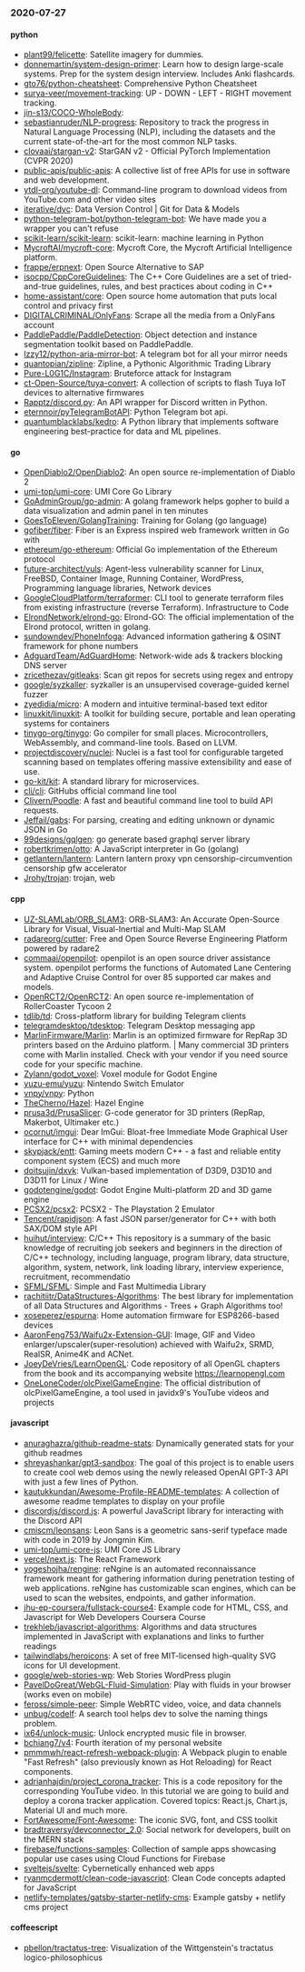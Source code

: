 ### 2020-07-27

#### python
* [plant99/felicette](https://github.com/plant99/felicette): Satellite imagery for dummies.
* [donnemartin/system-design-primer](https://github.com/donnemartin/system-design-primer): Learn how to design large-scale systems. Prep for the system design interview. Includes Anki flashcards.
* [gto76/python-cheatsheet](https://github.com/gto76/python-cheatsheet): Comprehensive Python Cheatsheet
* [surya-veer/movement-tracking](https://github.com/surya-veer/movement-tracking): UP - DOWN - LEFT - RIGHT movement tracking.
* [jin-s13/COCO-WholeBody](https://github.com/jin-s13/COCO-WholeBody): 
* [sebastianruder/NLP-progress](https://github.com/sebastianruder/NLP-progress): Repository to track the progress in Natural Language Processing (NLP), including the datasets and the current state-of-the-art for the most common NLP tasks.
* [clovaai/stargan-v2](https://github.com/clovaai/stargan-v2): StarGAN v2 - Official PyTorch Implementation (CVPR 2020)
* [public-apis/public-apis](https://github.com/public-apis/public-apis): A collective list of free APIs for use in software and web development.
* [ytdl-org/youtube-dl](https://github.com/ytdl-org/youtube-dl): Command-line program to download videos from YouTube.com and other video sites
* [iterative/dvc](https://github.com/iterative/dvc): Data Version Control | Git for Data & Models
* [python-telegram-bot/python-telegram-bot](https://github.com/python-telegram-bot/python-telegram-bot): We have made you a wrapper you can't refuse
* [scikit-learn/scikit-learn](https://github.com/scikit-learn/scikit-learn): scikit-learn: machine learning in Python
* [MycroftAI/mycroft-core](https://github.com/MycroftAI/mycroft-core): Mycroft Core, the Mycroft Artificial Intelligence platform.
* [frappe/erpnext](https://github.com/frappe/erpnext): Open Source Alternative to SAP
* [isocpp/CppCoreGuidelines](https://github.com/isocpp/CppCoreGuidelines): The C++ Core Guidelines are a set of tried-and-true guidelines, rules, and best practices about coding in C++
* [home-assistant/core](https://github.com/home-assistant/core):  Open source home automation that puts local control and privacy first
* [DIGITALCRIMINAL/OnlyFans](https://github.com/DIGITALCRIMINAL/OnlyFans): Scrape all the media from a OnlyFans account
* [PaddlePaddle/PaddleDetection](https://github.com/PaddlePaddle/PaddleDetection): Object detection and instance segmentation toolkit based on PaddlePaddle.
* [lzzy12/python-aria-mirror-bot](https://github.com/lzzy12/python-aria-mirror-bot): A telegram bot for all your mirror needs
* [quantopian/zipline](https://github.com/quantopian/zipline): Zipline, a Pythonic Algorithmic Trading Library
* [Pure-L0G1C/Instagram](https://github.com/Pure-L0G1C/Instagram): Bruteforce attack for Instagram
* [ct-Open-Source/tuya-convert](https://github.com/ct-Open-Source/tuya-convert): A collection of scripts to flash Tuya IoT devices to alternative firmwares
* [Rapptz/discord.py](https://github.com/Rapptz/discord.py): An API wrapper for Discord written in Python.
* [eternnoir/pyTelegramBotAPI](https://github.com/eternnoir/pyTelegramBotAPI): Python Telegram bot api.
* [quantumblacklabs/kedro](https://github.com/quantumblacklabs/kedro): A Python library that implements software engineering best-practice for data and ML pipelines.

#### go
* [OpenDiablo2/OpenDiablo2](https://github.com/OpenDiablo2/OpenDiablo2): An open source re-implementation of Diablo 2
* [umi-top/umi-core](https://github.com/umi-top/umi-core): UMI Core Go Library
* [GoAdminGroup/go-admin](https://github.com/GoAdminGroup/go-admin): A golang framework helps gopher to build a data visualization and admin panel in ten minutes
* [GoesToEleven/GolangTraining](https://github.com/GoesToEleven/GolangTraining): Training for Golang (go language)
* [gofiber/fiber](https://github.com/gofiber/fiber):  Fiber is an Express inspired web framework written in Go with 
* [ethereum/go-ethereum](https://github.com/ethereum/go-ethereum): Official Go implementation of the Ethereum protocol
* [future-architect/vuls](https://github.com/future-architect/vuls): Agent-less vulnerability scanner for Linux, FreeBSD, Container Image, Running Container, WordPress, Programming language libraries, Network devices
* [GoogleCloudPlatform/terraformer](https://github.com/GoogleCloudPlatform/terraformer): CLI tool to generate terraform files from existing infrastructure (reverse Terraform). Infrastructure to Code
* [ElrondNetwork/elrond-go](https://github.com/ElrondNetwork/elrond-go):  Elrond-GO: The official implementation of the Elrond protocol, written in golang.
* [sundowndev/PhoneInfoga](https://github.com/sundowndev/PhoneInfoga): Advanced information gathering & OSINT framework for phone numbers
* [AdguardTeam/AdGuardHome](https://github.com/AdguardTeam/AdGuardHome): Network-wide ads & trackers blocking DNS server
* [zricethezav/gitleaks](https://github.com/zricethezav/gitleaks): Scan git repos for secrets using regex and entropy 
* [google/syzkaller](https://github.com/google/syzkaller): syzkaller is an unsupervised coverage-guided kernel fuzzer
* [zyedidia/micro](https://github.com/zyedidia/micro): A modern and intuitive terminal-based text editor
* [linuxkit/linuxkit](https://github.com/linuxkit/linuxkit): A toolkit for building secure, portable and lean operating systems for containers
* [tinygo-org/tinygo](https://github.com/tinygo-org/tinygo): Go compiler for small places. Microcontrollers, WebAssembly, and command-line tools. Based on LLVM.
* [projectdiscovery/nuclei](https://github.com/projectdiscovery/nuclei): Nuclei is a fast tool for configurable targeted scanning based on templates offering massive extensibility and ease of use.
* [go-kit/kit](https://github.com/go-kit/kit): A standard library for microservices.
* [cli/cli](https://github.com/cli/cli): GitHubs official command line tool
* [Clivern/Poodle](https://github.com/Clivern/Poodle):  A fast and beautiful command line tool to build API requests.
* [Jeffail/gabs](https://github.com/Jeffail/gabs): For parsing, creating and editing unknown or dynamic JSON in Go
* [99designs/gqlgen](https://github.com/99designs/gqlgen): go generate based graphql server library
* [robertkrimen/otto](https://github.com/robertkrimen/otto): A JavaScript interpreter in Go (golang)
* [getlantern/lantern](https://github.com/getlantern/lantern): Lantern         lantern proxy vpn censorship-circumvention censorship gfw accelerator
* [Jrohy/trojan](https://github.com/Jrohy/trojan): trojan, web

#### cpp
* [UZ-SLAMLab/ORB_SLAM3](https://github.com/UZ-SLAMLab/ORB_SLAM3): ORB-SLAM3: An Accurate Open-Source Library for Visual, Visual-Inertial and Multi-Map SLAM
* [radareorg/cutter](https://github.com/radareorg/cutter): Free and Open Source Reverse Engineering Platform powered by radare2
* [commaai/openpilot](https://github.com/commaai/openpilot): openpilot is an open source driver assistance system. openpilot performs the functions of Automated Lane Centering and Adaptive Cruise Control for over 85 supported car makes and models.
* [OpenRCT2/OpenRCT2](https://github.com/OpenRCT2/OpenRCT2): An open source re-implementation of RollerCoaster Tycoon 2 
* [tdlib/td](https://github.com/tdlib/td): Cross-platform library for building Telegram clients
* [telegramdesktop/tdesktop](https://github.com/telegramdesktop/tdesktop): Telegram Desktop messaging app
* [MarlinFirmware/Marlin](https://github.com/MarlinFirmware/Marlin): Marlin is an optimized firmware for RepRap 3D printers based on the Arduino platform. | Many commercial 3D printers come with Marlin installed. Check with your vendor if you need source code for your specific machine.
* [Zylann/godot_voxel](https://github.com/Zylann/godot_voxel): Voxel module for Godot Engine
* [yuzu-emu/yuzu](https://github.com/yuzu-emu/yuzu): Nintendo Switch Emulator
* [vnpy/vnpy](https://github.com/vnpy/vnpy): Python
* [TheCherno/Hazel](https://github.com/TheCherno/Hazel): Hazel Engine
* [prusa3d/PrusaSlicer](https://github.com/prusa3d/PrusaSlicer): G-code generator for 3D printers (RepRap, Makerbot, Ultimaker etc.)
* [ocornut/imgui](https://github.com/ocornut/imgui): Dear ImGui: Bloat-free Immediate Mode Graphical User interface for C++ with minimal dependencies
* [skypjack/entt](https://github.com/skypjack/entt): Gaming meets modern C++ - a fast and reliable entity component system (ECS) and much more
* [doitsujin/dxvk](https://github.com/doitsujin/dxvk): Vulkan-based implementation of D3D9, D3D10 and D3D11 for Linux / Wine
* [godotengine/godot](https://github.com/godotengine/godot): Godot Engine  Multi-platform 2D and 3D game engine
* [PCSX2/pcsx2](https://github.com/PCSX2/pcsx2): PCSX2 - The Playstation 2 Emulator
* [Tencent/rapidjson](https://github.com/Tencent/rapidjson): A fast JSON parser/generator for C++ with both SAX/DOM style API
* [huihut/interview](https://github.com/huihut/interview):  C/C++ This repository is a summary of the basic knowledge of recruiting job seekers and beginners in the direction of C/C++ technology, including language, program library, data structure, algorithm, system, network, link loading library, interview experience, recruitment, recommendatio
* [SFML/SFML](https://github.com/SFML/SFML): Simple and Fast Multimedia Library
* [rachitiitr/DataStructures-Algorithms](https://github.com/rachitiitr/DataStructures-Algorithms): The best library for implementation of all Data Structures and Algorithms - Trees + Graph Algorithms too!
* [xoseperez/espurna](https://github.com/xoseperez/espurna): Home automation firmware for ESP8266-based devices
* [AaronFeng753/Waifu2x-Extension-GUI](https://github.com/AaronFeng753/Waifu2x-Extension-GUI): Image, GIF and Video enlarger/upscaler(super-resolution) achieved with Waifu2x, SRMD, RealSR, Anime4K and ACNet.
* [JoeyDeVries/LearnOpenGL](https://github.com/JoeyDeVries/LearnOpenGL): Code repository of all OpenGL chapters from the book and its accompanying website https://learnopengl.com
* [OneLoneCoder/olcPixelGameEngine](https://github.com/OneLoneCoder/olcPixelGameEngine): The official distribution of olcPixelGameEngine, a tool used in javidx9's YouTube videos and projects

#### javascript
* [anuraghazra/github-readme-stats](https://github.com/anuraghazra/github-readme-stats):  Dynamically generated stats for your github readmes
* [shreyashankar/gpt3-sandbox](https://github.com/shreyashankar/gpt3-sandbox): The goal of this project is to enable users to create cool web demos using the newly released OpenAI GPT-3 API with just a few lines of Python.
* [kautukkundan/Awesome-Profile-README-templates](https://github.com/kautukkundan/Awesome-Profile-README-templates): A collection of awesome readme templates to display on your profile
* [discordjs/discord.js](https://github.com/discordjs/discord.js): A powerful JavaScript library for interacting with the Discord API
* [cmiscm/leonsans](https://github.com/cmiscm/leonsans): Leon Sans is a geometric sans-serif typeface made with code in 2019 by Jongmin Kim.
* [umi-top/umi-core-js](https://github.com/umi-top/umi-core-js): UMI Core JS Library
* [vercel/next.js](https://github.com/vercel/next.js): The React Framework
* [yogeshojha/rengine](https://github.com/yogeshojha/rengine): reNgine is an automated reconnaissance framework meant for gathering information during penetration testing of web applications. reNgine has customizable scan engines, which can be used to scan the websites, endpoints, and gather information.
* [jhu-ep-coursera/fullstack-course4](https://github.com/jhu-ep-coursera/fullstack-course4): Example code for HTML, CSS, and Javascript for Web Developers Coursera Course
* [trekhleb/javascript-algorithms](https://github.com/trekhleb/javascript-algorithms):  Algorithms and data structures implemented in JavaScript with explanations and links to further readings
* [tailwindlabs/heroicons](https://github.com/tailwindlabs/heroicons): A set of free MIT-licensed high-quality SVG icons for UI development.
* [google/web-stories-wp](https://github.com/google/web-stories-wp): Web Stories WordPress plugin
* [PavelDoGreat/WebGL-Fluid-Simulation](https://github.com/PavelDoGreat/WebGL-Fluid-Simulation): Play with fluids in your browser (works even on mobile)
* [feross/simple-peer](https://github.com/feross/simple-peer):  Simple WebRTC video, voice, and data channels
* [unbug/codelf](https://github.com/unbug/codelf): A search tool helps dev to solve the naming things problem.
* [ix64/unlock-music](https://github.com/ix64/unlock-music): Unlock encrypted music file in browser. 
* [bchiang7/v4](https://github.com/bchiang7/v4): Fourth iteration of my personal website
* [pmmmwh/react-refresh-webpack-plugin](https://github.com/pmmmwh/react-refresh-webpack-plugin): A Webpack plugin to enable "Fast Refresh" (also previously known as Hot Reloading) for React components.
* [adrianhajdin/project_corona_tracker](https://github.com/adrianhajdin/project_corona_tracker): This is a code repository for the corresponding YouTube video. In this tutorial we are going to build and deploy a corona tracker application. Covered topics: React.js, Chart.js, Material UI and much more.
* [FortAwesome/Font-Awesome](https://github.com/FortAwesome/Font-Awesome): The iconic SVG, font, and CSS toolkit
* [bradtraversy/devconnector_2.0](https://github.com/bradtraversy/devconnector_2.0): Social network for developers, built on the MERN stack
* [firebase/functions-samples](https://github.com/firebase/functions-samples): Collection of sample apps showcasing popular use cases using Cloud Functions for Firebase
* [sveltejs/svelte](https://github.com/sveltejs/svelte): Cybernetically enhanced web apps
* [ryanmcdermott/clean-code-javascript](https://github.com/ryanmcdermott/clean-code-javascript):  Clean Code concepts adapted for JavaScript
* [netlify-templates/gatsby-starter-netlify-cms](https://github.com/netlify-templates/gatsby-starter-netlify-cms): Example gatsby + netlify cms project

#### coffeescript
* [pbellon/tractatus-tree](https://github.com/pbellon/tractatus-tree): Visualization of the Wittgenstein's tractatus logico-philosophicus
